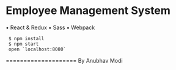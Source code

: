 Employee Management System
=====================

• React & Redux
• Sass
• Webpack

```
 $ npm install
 $ npm start
 open `localhost:8080`

```

====================
By Anubhav Modi